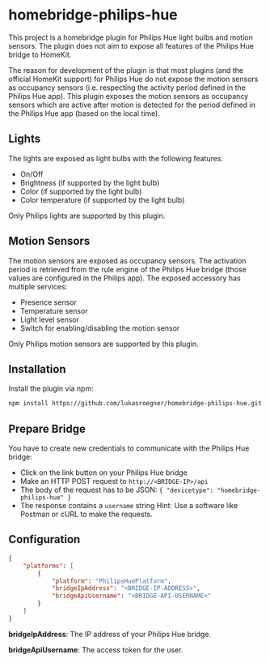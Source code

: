 # homebridge-philips-hue

This project is a homebridge plugin for Philips Hue light bulbs and motion sensors. The plugin does not aim to expose all features of the Philips Hue bridge to HomeKit. 

The reason for development of the plugin is that most plugins (and the official HomeKit support) for Philips Hue do not expose the motion sensors as occupancy sensors (i.e. respecting the activity period defined in the Philips Hue app). This plugin exposes the motion sensors as occupancy sensors which are active after motion is detected for the period defined in the Philips Hue app (based on the local time).

## Lights

The lights are exposed as light bulbs with the following features:
* On/Off
* Brightness (if supported by the light bulb)
* Color (if supported by the light bulb)
* Color temperature (if supported by the light bulb)

Only Philips lights are supported by this plugin.

## Motion Sensors

The motion sensors are exposed as occupancy sensors. The activation period is retrieved from the rule engine of the Philips Hue bridge (those values are configured in the Philips app). The exposed accessory has multiple services:
* Presence sensor
* Temperature sensor
* Light level sensor
* Switch for enabling/disabling the motion sensor

Only Philips motion sensors are supported by this plugin.

## Installation

Install the plugin via npm:

```bash
npm install https://github.com/lukasroegner/homebridge-philips-hue.git -g
```

## Prepare Bridge

You have to create new credentials to communicate with the Philips Hue bridge:
* Click on the link button on your Philips Hue bridge
* Make an HTTP POST request to `http://<BRIDGE-IP>/api`
* The body of the request has to be JSON: `{ "devicetype": "homebridge-philips-hue" }`
* The response contains a `username` string
Hint: Use a software like Postman or cURL to make the requests.

## Configuration

```json
{
    "platforms": [
        {
            "platform": "PhilipsHuePlatform",
            "bridgeIpAddress": "<BRIDGE-IP-ADDRESS>",
            "bridgeApiUsername": "<BRIDGE-API-USERNAME>"
        }
    ]
}
```

**bridgeIpAddress**: The IP address of your Philips Hue bridge.

**bridgeApiUsername**: The access token for the user.
